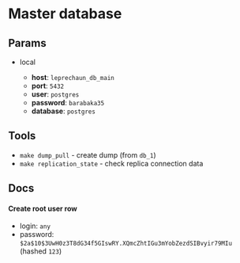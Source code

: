 # Master database

## Params

-   local

    -   **host**: `leprechaun_db_main`
    -   **port**: `5432`
    -   **user**: `postgres`
    -   **password**: `barabaka35`
    -   **database**: `postgres`

## Tools

-   `make dump_pull` - create dump (from `db_1`)
-   `make replication_state` - check replica connection data

## Docs

#### Create root user row

-   login: `any`
-   password: `$2a$10$3UwH0z3T8dG34f5GIswRY.XQmcZhtIGu3mYobZezdSIBvyir79MIu` (hashed `123`)
